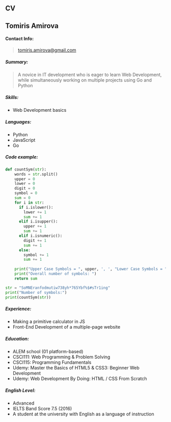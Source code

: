 ## CV

## Tomiris Amirova

#### **Contact Info:** 
> tomiris.amirova@gmail.com

##### Summary:
> A novice in IT development who is eager to learn Web Development, while simultaneously working on multiple projects using Go and Python

##### Skills:
* Web Development basics

##### Languages:
* Python
* JavaScript
* Go

##### Code example:
```python
def countSym(str):
    words = str.split()
    upper = 0
    lower = 0
    digit = 0
    symbol = 0
    sum = 0
    for i in str:
      if i.islower():
        lower += 1
        sum += 1
      elif i.isupper():
        upper += 1
        sum += 1
      elif i.isnumeric():
        digit += 1
        sum += 1
      else:
        symbol += 1
        sum += 1
        
    print("Upper Case Symbols = ", upper, ', ', "Lower Case Symbols = ", lower, ', ', "Digits = ", digit, ', ', "Symbols = ", symbol)
    print("Overall number of symbols: ")
    return sum

str = "SoMNEranfodmutiw738yh*765Ybf%$#sTr1ing"
print("Number of symbols:")
print(countSym(str))
```

##### Experience:
* Making a primitive calculator in JS
* Front-End Development of a multiple-page website

##### Education: 
* ALEM school (01 platform-based)
* CSCI111: Web Programming & Problem Solving
* CSCI115: Programming Fundamentals
* Udemy: Master the Basics of HTML5 & CSS3: Beginner Web Development
* Udemy: Web Development By Doing: HTML / CSS From Scratch

##### English Level:
* Advanced 
* IELTS Band Score 7.5 (2016)
* A student at the university with English as a language of instruction
